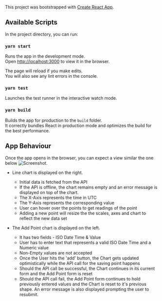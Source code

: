 This project was bootstrapped with [Create React App](https://github.com/facebook/create-react-app).

## Available Scripts

In the project directory, you can run:

### `yarn start`

Runs the app in the development mode.<br>
Open [http://localhost:3000](http://localhost:3000) to view it in the browser.

The page will reload if you make edits.<br>
You will also see any lint errors in the console.

### `yarn test`

Launches the test runner in the interactive watch mode.<br>

### `yarn build`

Builds the app for production to the `build` folder.<br>
It correctly bundles React in production mode and optimizes the build for the best performance.

## App Behaviour
Once the app opens in the browser, you can expect a view similar the one below ![Screenshot](https://imgur.com/N3EafYo).

* Line chart is displayed on the right.
  + Initial data is fetched from the API
  + If the API is offline, the chart remains empty and an error message is displayed on top of the chart.
  + The X-Axis represents the time in UTC
  + The Y-Axis represents the corresponding value
  + User can hover over the points to get readings of the point
  + Adding a new point will resize the the scales, axes and chart to reflect the new data set

* The Add Point chart is displayed on the left.
  + It has two fields - ISO Date Time & Value
  + User has to enter text that represents a valid ISO Date Time and a Numeric value
  + Non-Empty values are not accepted
  + Once the User hits the 'add' button, the Chart gets updated optimistically while the API call for the saving point happens
  + Should the API call be successful, the Chart continues in its current form and the Add Point form is reset
  + Should the API call fail, the Add Point form continues to hold previously entered values and the Chart is reset to it's previous shape. An error message is also displayed prompting the user to resubmit.

